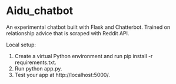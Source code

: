 # Aidu_chatbot
An experimental chatbot built with Flask and Chatterbot. Trained on relationship advice that is scraped with Reddit API.

Local setup:

1. Create a virtual Python environment and run pip install -r requirements.txt.
2. Run python app.py.
3. Test your app at http://localhost:5000/.
